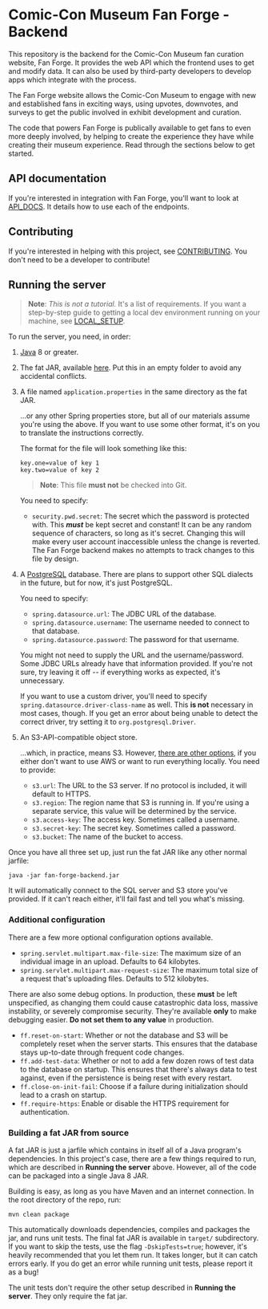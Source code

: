 # Comic-Con Museum Fan Forge - Backend

This repository is the backend for the Comic-Con Museum fan curation website,
Fan Forge. It provides the web API which the frontend uses to get and modify
data. It can also be used by third-party developers to develop apps which
integrate with the process.

The Fan Forge website allows the Comic-Con Museum to engage with new and
established fans in exciting ways, using upvotes, downvotes, and surveys to get
the public involved in exhibit development and curation. 

The code that powers Fan Forge is publically available to get fans to even more
deeply involved, by helping to create the experience they have while creating
their museum experience. Read through the sections below to get started.

## API documentation

If you're interested in integration with Fan Forge, you'll want to look at
[API_DOCS][api-docs]. It details how to use each of the endpoints.

## Contributing

If you're interested in helping with this project, see
[CONTRIBUTING][contributing]. You don't need to be a developer to contribute!

## Running the server

>   **Note**: *This is not a tutorial.* It's a list of requirements. If you
    want a step-by-step guide to getting a local dev environment running
    on your machine, see [LOCAL_SETUP][local-setup].

To run the server, you need, in order:

 1. [Java][java] 8 or greater.

 2. The fat JAR, available [here][fat-jar]. Put this in an empty folder to
    avoid any accidental conflicts.
    
 3. A file named `application.properties` in the same directory as the fat
    JAR.

    ...or any other Spring properties store, but all of our materials assume
    you're using the above. If you want to use some other format, it's on you
    to translate the instructions correctly.

    The format for the file will look something like this:

    ```properties
    key.one=value of key 1
    key.two=value of key 2
    ```
    
    >   **Note**: This file **must not** be checked into Git.
    
    You need to specify:
    
     *  `security.pwd.secret`: The secret which the password is protected with.
        This ***must*** be kept secret and constant! It can be any random
        sequence of characters, so long as it's secret. Changing this will
        make every user account inaccessible unless the change is reverted.
        The Fan Forge backend makes no attempts to track changes to this file
        by design.

 4. A [PostgreSQL][postgres] database. There are plans to support other SQL
    dialects in the future, but for now, it's just PostgreSQL.
    
    You need to specify:
    
     *  `spring.datasource.url`: The JDBC URL of the database.
     *  `spring.datasource.username`: The username needed to connect to that
        database.
     *  `spring.datasource.password`: The password for that username.
    
    You might not need to supply the URL and the username/password. Some JDBC
    URLs already have that information provided. If you're not sure, try
    leaving it off -- if everything works as expected, it's unnecessary.
    
    If you want to use a custom driver, you'll need to specify
    `spring.datasource.driver-class-name` as well. This **is not** necessary
    in most cases, though. If you get an error about being unable to detect
    the correct driver, try setting it to `org.postgresql.Driver`.
    
 5. An S3-API-compatible object store.

    ...which, in practice, means S3. However, [there are other options][minio],
    if you either don't want to use AWS or want to run everything locally. You
    need to provide:
    
     *  `s3.url`: The URL to the S3 server. If no protocol is included, it will
        default to HTTPS.
     *  `s3.region`: The region name that S3 is running in. If you're using a
        separate service, this value will be determined by the service.
     *  `s3.access-key`: The access key. Sometimes called a username.
     *  `s3.secret-key`: The secret key. Sometimes called a password.
     *  `s3.bucket`: The name of the bucket to access.

Once you have all three set up, just run the fat JAR like any other normal
jarfile:

```
java -jar fan-forge-backend.jar
```

It will automatically connect to the SQL server and S3 store you've provided.
If it can't reach either, it'll fail fast and tell you what's missing.

### Additional configuration

There are a few more optional configuration options available.

 *  `spring.servlet.multipart.max-file-size`: The maximum size of an individual
    image in an upload. Defaults to 64 kilobytes.
 *  `spring.servlet.multipart.max-request-size`: The maximum total size of a
    request that's uploading files. Defaults to 512 kilobytes.

There are also some debug options. In production, these **must** be left
unspecified, as changing them could cause catastrophic data loss, massive
instability, or severely compromise security. They're available **only** to
make debugging easier. **Do not set them to any value** in production.

 *  `ff.reset-on-start`: Whether or not the database and S3 will be
    completely reset when the server starts. This ensures that the database
    stays up-to-date through frequent code changes.
 *  `ff.add-test-data`: Whether or not to add a few dozen rows of test data
    to the database on startup. This ensures that there's always data to test
    against, even if the persistence is being reset with every restart.
 *  `ff.close-on-init-fail`: Choose if a failure during initialization should
    lead to a crash on startup.
 *  `ff.require-https`: Enable or disable the HTTPS requirement for
    authentication.

### Building a fat JAR from source

A fat JAR is just a jarfile which contains in itself all of a Java program's
dependencies. In this project's case, there are a few things required to run,
which are described in **Running the server** above. However, all of the code
can be packaged into a single Java 8 JAR.

Building is easy, as long as you have Maven and an internet connection. In the
root directory of the repo, run:

```
mvn clean package
```

This automatically downloads dependencies, compiles and packages the jar, and
runs unit tests. The final fat JAR is available in `target/` subdirectory. If
you want to skip the tests, use the flag `-DskipTests=true`; however, it's
heavily recommended that you let them run. It takes longer, but it can catch
errors early. If you do get an error while running unit tests, please report
it as a bug!

The unit tests don't require the other setup described in **Running the
server**. They only require the fat jar.

 [java]: https://www.java.com
 [minio]: https://minio.io/
 [minio-dl]: https://www.minio.io/downloads.html
 [postgres]: https://www.postgresql.org/
 [postgres-dl]: https://www.postgresql.org/download
 [fat-jar]: https://github.com/Comic-ConMuseum/fan-curation-spring/releases/latest
 [local-setup]: LOCAL_SETUP.md
 [api-docs]: API_DOCS.md
 [contributing]: CONTRIBUTING.md
